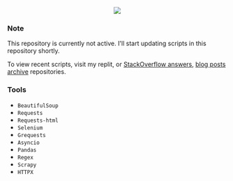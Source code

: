 <p align="center">
  <img src="https://user-images.githubusercontent.com/78694043/169245519-215e75af-007d-43b4-838e-703762f34211.png" />
</p>

### Note

This repository is currently not active. I'll start updating scripts in this repository shortly. 

To view recent scripts, visit my replit, or [StackOverflow answers](https://github.com/dimitryzub/stackoverflow-answers-archive), [blog posts archive](https://github.com/dimitryzub/serpapi-blog-posts-archive) repositories.

### Tools

* `BeautifulSoup`
* `Requests`
* `Requests-html`
* `Selenium`
* `Grequests`
* `Asyncio`
* `Pandas`
* `Regex`
* `Scrapy`
* `HTTPX`
